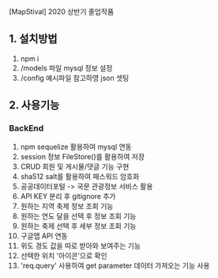[MapStival] 2020 상반기 졸업작품

## 1. 설치방법

1. npm i
2. /models 파일 mysql 정보 설정
3. /config 예시파일 참고하영 json 셋팅

## 2. 사용기능

### BackEnd

1. npm sequelize 활용하여 mysql 연동
2. session 정보 FileStore()를 활용하여 저장
3. CRUD 회원 및 게시물/댓글 기능 구현
4. sha512 salt를 활용하여 패스워드 암호화
5. 공공데이터포털 -> 국문 관광정보 서비스 활용
6. API KEY 분리 후 gitignore 추가
7. 원하는 지역 축제 정보 조회 기능
8. 원하는 연도 달을 선택 후 정보 조회 기능
9. 원하는 축제 선택 후 세부 정보 조회 기능
10. 구글맵 API 연동
11. 위도 경도 값을 따로 받아와 보여주는 기능
12. 선택한 위치 '아이콘'으로 확인
13. 'req.query' 사용하여 get parameter 데이터 가져오는 기능 사용
